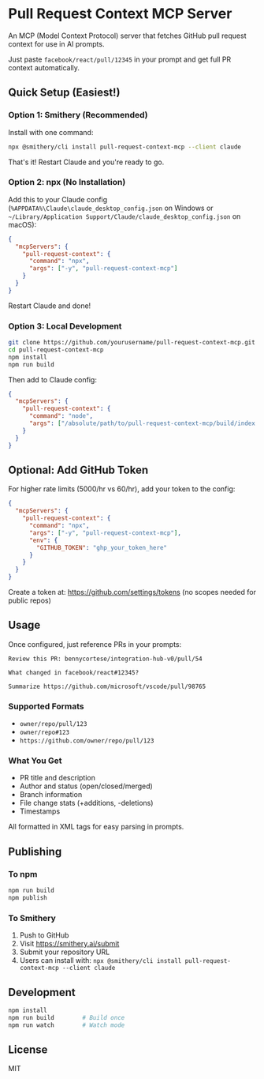 # Pull Request Context MCP Server

An MCP (Model Context Protocol) server that fetches GitHub pull request context for use in AI prompts.

Just paste `facebook/react/pull/12345` in your prompt and get full PR context automatically.

## Quick Setup (Easiest!)

### Option 1: Smithery (Recommended)

Install with one command:

```bash
npx @smithery/cli install pull-request-context-mcp --client claude
```

That's it! Restart Claude and you're ready to go.

### Option 2: npx (No Installation)

Add this to your Claude config (`%APPDATA%\Claude\claude_desktop_config.json` on Windows or `~/Library/Application Support/Claude/claude_desktop_config.json` on macOS):

```json
{
  "mcpServers": {
    "pull-request-context": {
      "command": "npx",
      "args": ["-y", "pull-request-context-mcp"]
    }
  }
}
```

Restart Claude and done!

### Option 3: Local Development

```bash
git clone https://github.com/yourusername/pull-request-context-mcp.git
cd pull-request-context-mcp
npm install
npm run build
```

Then add to Claude config:

```json
{
  "mcpServers": {
    "pull-request-context": {
      "command": "node",
      "args": ["/absolute/path/to/pull-request-context-mcp/build/index.js"]
    }
  }
}
```

## Optional: Add GitHub Token

For higher rate limits (5000/hr vs 60/hr), add your token to the config:

```json
{
  "mcpServers": {
    "pull-request-context": {
      "command": "npx",
      "args": ["-y", "pull-request-context-mcp"],
      "env": {
        "GITHUB_TOKEN": "ghp_your_token_here"
      }
    }
  }
}
```

Create a token at: https://github.com/settings/tokens (no scopes needed for public repos)

## Usage

Once configured, just reference PRs in your prompts:

```
Review this PR: bennycortese/integration-hub-v0/pull/54
```

```
What changed in facebook/react#12345?
```

```
Summarize https://github.com/microsoft/vscode/pull/98765
```

### Supported Formats

- `owner/repo/pull/123`
- `owner/repo#123`
- `https://github.com/owner/repo/pull/123`

### What You Get

- PR title and description
- Author and status (open/closed/merged)
- Branch information
- File change stats (+additions, -deletions)
- Timestamps

All formatted in XML tags for easy parsing in prompts.

## Publishing

### To npm

```bash
npm run build
npm publish
```

### To Smithery

1. Push to GitHub
2. Visit https://smithery.ai/submit
3. Submit your repository URL
4. Users can install with: `npx @smithery/cli install pull-request-context-mcp --client claude`

## Development

```bash
npm install
npm run build        # Build once
npm run watch        # Watch mode
```

## License

MIT
